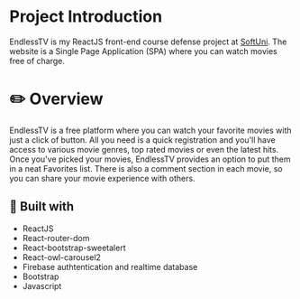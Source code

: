 # Project Introduction

EndlessTV is my ReactJS front-end course defense project at [SoftUni](https://softuni.bg/). The website is a 
Single Page Application (SPA) where you can watch movies free of charge.

# ✏️ Overview

EndlessTV is a free platform where you can watch your favorite movies with just a click of button. All you need is a quick registration and you'll have access to various movie genres, top rated movies or even the latest hits. Once you've picked your movies, EndlessTV provides an option to put them in a neat Favorites list. There is also a comment section in each movie, so you can share your movie experience with others.

## 🔨 Built with

* ReactJS
* React-router-dom
* React-bootstrap-sweetalert
* React-owl-carousel2
* Firebase authtentication and realtime database
* Bootstrap
* Javascript
